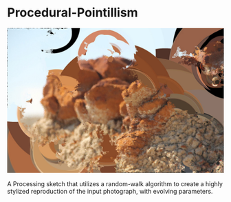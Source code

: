 # Procedural-Pointillism

![example image](https://raw.githubusercontent.com/meteoratlas/Procedural-Pointillism/master/example.jpg)

A Processing sketch that utilizes a random-walk algorithm to create a highly stylized reproduction of the input photograph, with evolving parameters.

